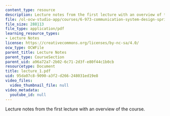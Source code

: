 ```yaml
---
content_type: resource
description: Lecture notes from the first lecture with an overview of the course.
file: /ol-ocw-studio-app/courses/6-973-communication-system-design-spring-2006/95da07c89090a3f2d266248031ed19e8_lecture_1.pdf
file_size: 288113
file_type: application/pdf
learning_resource_types:
- Lecture Notes
license: https://creativecommons.org/licenses/by-nc-sa/4.0/
ocw_type: OCWFile
parent_title: Lecture Notes
parent_type: CourseSection
parent_uid: a96a72a7-2b02-6c71-2d3f-e80f44c1b0cb
resourcetype: Document
title: lecture_1.pdf
uid: 95da07c8-9090-a3f2-d266-248031ed19e8
video_files:
  video_thumbnail_file: null
video_metadata:
  youtube_id: null
---
```

Lecture notes from the first lecture with an overview of the course.